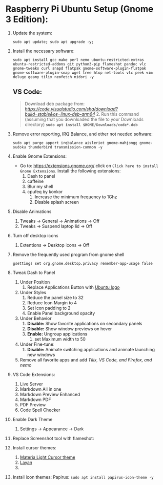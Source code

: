 # Raspberry Pi Ubuntu Setup **(Gnome 3 Edition)**:

1. Update the system: 

    `sudo apt update; sudo apt upgrade -y;`

2. Install the necessary software:

    `sudo apt install gcc make perl nemo ubuntu-restricted-extras ubuntu-restricted-addons git python3-pip flameshot pandoc vlc gnome-tweaks curl snapd flatpak gnome-software-plugin-flatpak gnome-software-plugin-snap wget tree htop net-tools vlc peek vim deluge geany tilix neofetch midori -y`

    ## VS Code:
    >Download deb package from: *https://code.visualstudio.com/sha/download?build=stable&os=linux-deb-arm64*
    >2. Run this command (assuming that you downloaded the file to your Downloads directory) 
    >**`sudo apt install $HOME/Downloads/code*.deb`**

3. Remove error reporting, IRQ Balance, and other not needed software:

    `sudo apt purge apport irqbalance aisleriot gnome-mahjongg gnome-sudoku thunderbird transmission-common -y`

4. Enable Gnome Extensions:
   * Go to: https://extensions.gnome.org/ click on `Click here to install Gnome Extensions`. Install the following extensions:
     1. Dash to panel 
     2. caffeine
     3. Blur my shell
     4. cpufeq by konkor
        1. Increase the minimum frequency to 1Ghz
        2. Disable splash screen

5. Disable Animations
   1. Tweaks -> General -> Animations -> Off
   2. Tweaks -> Suspend laptop lid -> Off

6. Turn off desktop icons
   1. Extentions -> Desktop icons -> Off

7. Remove the frequently used program from gnome shell
   
   `gsettings set org.gnome.desktop.privacy remember-app-usage false`

8. Tweak Dash to Panel
   1. Under Position
      1. Replace Applications Button with [Ubuntu logo](https://assets.ubuntu.com/v1/29985a98-ubuntu-logo32.png)
   2. Under Styles
      1. Reduce the panel size to 32
      2. Reduce Icon Margin to 4
      3. Set Icon padding to 2
      4. Enable Panel background opacity
   3. Under Behavior
      1. **Disable:** Show favorite applications on secondary panels
      2. **Disable:** Show window previews on hover
      3. **Enable:** Ungroup applications
         1. set Maximum width to 50
   4. Under Fine-tune:
      1. **Disable:** Animate switching applications and animate launching new windows
   5. Remove all favorite apps and add *Tilix, VS Code, and Firefox, and nemo*
   
9. VS Code Extensions:
   1.  Live Server
   2.  Markdown All in one
   3.  Markdown Preview Enhanced
   4.  Markdown PDF
   5.  PDF Preview
   6.  Code Spell Checker

10. Enable Dark Theme
    1.  Settings -> Appearance -> Dark 

11. Replace Screenshot tool with flameshot:
   

13. Install cursor themes:
    1.  [Materia Light Cursor theme](https://www.gnome-look.org/p/1346778/)
    2.  [Layan](https://www.gnome-look.org/p/1365214/)
    3.  

14. Install icon themes:
    Papirus: `sudo apt install papirus-icon-theme -y`

